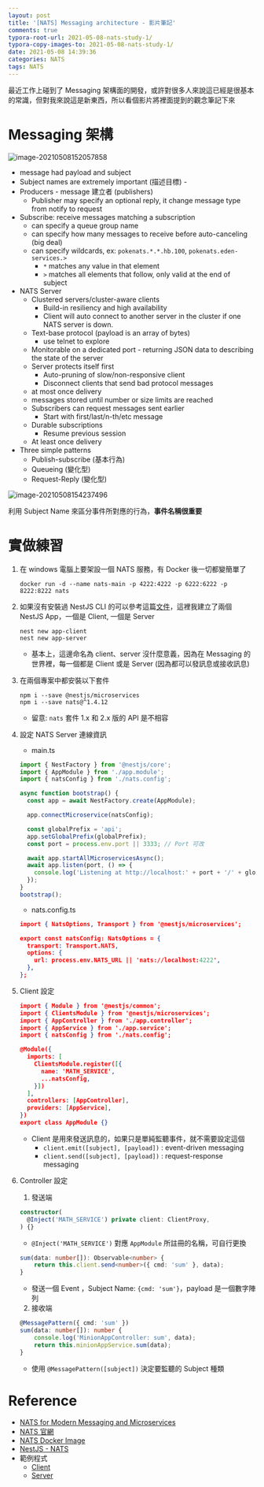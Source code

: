 ```yaml
---
layout: post
title: '[NATS] Messaging architecture - 影片筆記'
comments: true
typora-root-url: 2021-05-08-nats-study-1/
typora-copy-images-to: 2021-05-08-nats-study-1/
date: 2021-05-08 14:39:36
categories: NATS
tags: NATS
---
```


最近工作上碰到了 Messaging 架構面的開發，或許對很多人來說這已經是很基本的常識，但對我來說這是新東西，所以看個影片將裡面提到的觀念筆記下來

<!-- more -->

# Messaging 架構
![image-20210508152057858](image-20210508152057858.png)
* message had payload and subject
* Subject names are extremely important (描述目標) -
* Producers - message 建立者 (publishers)
  * Publisher may specify an optional reply, it change message type from notify to request
* Subscribe: receive messages matching a subscription
  * can specify a queue group name 
  * can specify how many messages to receive before auto-canceling (big deal)
  * can specify wildcards, ex: `pokenats.*.*.hb.100`, `pokenats.eden-services.>`
    * `*` matches any value in that element
    * `>` matches all elements that follow, only valid at the end of subject
* NATS Server
  * Clustered servers/cluster-aware clients
    * Build-in resiliency and high availability
    * Client will auto connect to another server in the cluster if one NATS server is down.    
  * Text-base protocol (payload is an array of bytes)
    * use telnet to explore
  * Monitorable on a dedicated port - returning JSON data to describing the state of the server
  * Server protects itself first
    *  Auto-pruning of slow/non-responsive client
    *  Disconnect clients that send bad protocol messages
  * at most once delivery
  * messages stored until number or size limits are reached
  * Subscribers can request messages sent earlier
    * Start with first/last/n-th/etc message
  * Durable subscriptions
    * Resume previous session
  * At least once delivery
* Three simple patterns
  * Publish-subscribe (基本行為)    
  * Queueing (變化型)
  * Request-Reply (變化型)

![image-20210508154237496](image-20210508154237496.png)

利用 Subject Name 來區分事件所對應的行為，**事件名稱很重要**



# 實做練習

1. 在 windows 電腦上要架設一個 NATS 服務，有 Docker 後一切都變簡單了

   ```
   docker run -d --name nats-main -p 4222:4222 -p 6222:6222 -p 8222:8222 nats
   ```

2. 如果沒有安裝過 NestJS CLI  的可以參考這篇[文件](https://docs.nestjs.com/#installation)，這裡我建立了兩個 NestJS App，一個是 Client, 一個是 Server

   ```
   nest new app-client
   nest new app-server
   ```

   * 基本上，這邊命名為 client、server 沒什麼意義，因為在 Messaging 的世界裡，每一個都是 Client 或是 Server (因為都可以發訊息或接收訊息)

3. 在兩個專案中都安裝以下套件

   ```
   npm i --save @nestjs/microservices
   npm i --save nats@^1.4.12
   ```

   * 留意: `nats` 套件 1.x 和 2.x 版的 API 是不相容

4. 設定 NATS Server 連線資訊

   * main.ts

   ```typescript
   import { NestFactory } from '@nestjs/core';
   import { AppModule } from './app.module';
   import { natsConfig } from './nats.config';
   
   async function bootstrap() {
     const app = await NestFactory.create(AppModule);
   
     app.connectMicroservice(natsConfig);
   
     const globalPrefix = 'api';
     app.setGlobalPrefix(globalPrefix);
     const port = process.env.port || 3333; // Port 可改
   
     await app.startAllMicroservicesAsync();
     await app.listen(port, () => {
       console.log('Listening at http://localhost:' + port + '/' + globalPrefix);
     });
   }
   bootstrap();
   
   ```

   * nats.config.ts

   ```json
   import { NatsOptions, Transport } from '@nestjs/microservices';
   
   export const natsConfig: NatsOptions = {
     transport: Transport.NATS,
     options: {
       url: process.env.NATS_URL || 'nats://localhost:4222',
     },
   };
   ```

5. Client 設定

   ```json
   import { Module } from '@nestjs/common';
   import { ClientsModule } from '@nestjs/microservices';
   import { AppController } from './app.controller';
   import { AppService } from './app.service';
   import { natsConfig } from './nats.config';
   
   @Module({
     imports: [
       ClientsModule.register([{
         name: 'MATH_SERVICE',
         ...natsConfig,
       }])
     ],
     controllers: [AppController],
     providers: [AppService],
   })
   export class AppModule {}
   
   ```

   * Client 是用來發送訊息的，如果只是單純監聽事件，就不需要設定這個
     * `client.emit([subject], [payload])` :  event-driven messaging
     * `client.send([subject], [payload])` :  request-response messaging

6. Controller 設定

   1. 發送端

   ```typescript
   constructor(
     @Inject('MATH_SERVICE') private client: ClientProxy,
   ) {}
   ```

   * `@Inject('MATH_SERVICE')` 對應 `AppModule` 所註冊的名稱，可自行更換

   ```typescript
   sum(data: number[]): Observable<number> {
       return this.client.send<number>({ cmd: 'sum' }, data);
   }
   ```

   * 發送一個 Event ，Subject Name: `{cmd: 'sum'}`，payload 是一個數字陣列

   2. 接收端

   ```typescript
   @MessagePattern({ cmd: 'sum' })
   sum(data: number[]): number {
       console.log('MinionAppController: sum', data);
       return this.minionAppService.sum(data);
   }
   ```

   * 使用 `@MessagePattern([subject])` 決定要監聽的 Subject  種類

# Reference

* [NATS for Modern Messaging and Microservices](https://www.youtube.com/watch?v=SLb4rdI5lIM)
* [NATS 官網](https://docs.nats.io/)
* [NATS Docker Image](https://hub.docker.com/_/nats)
* [NestJS - NATS](https://docs.nestjs.com/microservices/nats#nats)
* 範例程式
  * [Client](https://github.com/chgc/nats-nest-studyDemo/tree/client)
  * [Server](https://github.com/chgc/nats-nest-studyDemo/tree/server)